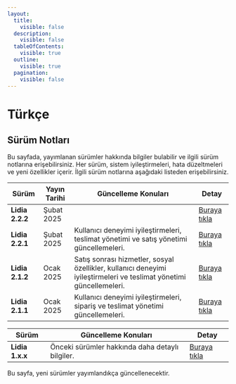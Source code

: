 ```yaml
---
layout:
  title:
    visible: false
  description:
    visible: false
  tableOfContents:
    visible: true
  outline:
    visible: true
  pagination:
    visible: false
---
```


# Türkçe

## Sürüm Notları

Bu sayfada, yayımlanan sürümler hakkında bilgiler bulabilir ve ilgili sürüm notlarına erişebilirsiniz. Her sürüm, sistem iyileştirmeleri, hata düzeltmeleri ve yeni özellikler içerir. İlgili sürüm notlarına aşağıdaki listeden erişebilirsiniz.

| Sürüm           | Yayın Tarihi | Güncelleme Konuları                                                                                                 | Detay                                        |
| --------------- | ------------ | ------------------------------------------------------------------------------------------------------------------- | -------------------------------------------- |
| **Lidia 2.2.2** | Şubat 2025   |                                                                                                                     | [Buraya tıkla](lidia-2.2.x-surum-notlari.md) |
| **Lidia 2.2.1** | Şubat 2025   | Kullanıcı deneyimi iyileştirmeleri, teslimat yönetimi ve satış yönetimi güncellemeleri.                             | [Buraya tıkla](lidia-2.2.x-surum-notlari.md) |
| **Lidia 2.1.2** | Ocak 2025    | Satış sonrası hizmetler, sosyal özellikler, kullanıcı deneyimi iyileştirmeleri ve teslimat yönetimi güncellemeleri. | [Buraya tıkla](lidia-2.1.x-surum-notlari.md) |
| **Lidia 2.1.1** | Ocak 2025    | Kullanıcı deneyimi iyileştirmeleri, sipariş ve teslimat yönetimi güncellemeleri.                                    | [Buraya tıkla](lidia-2.1.x-surum-notlari.md) |

| Sürüm           | Güncelleme Konuları                             | Detay                                   |
| --------------- | ----------------------------------------------- | --------------------------------------- |
| **Lidia 1.x.x** | Önceki sürümler hakkında daha detaylı bilgiler. | [Buraya tıkla](../english/older-1.x.x/) |

Bu sayfa, yeni sürümler yayımlandıkça güncellenecektir.
